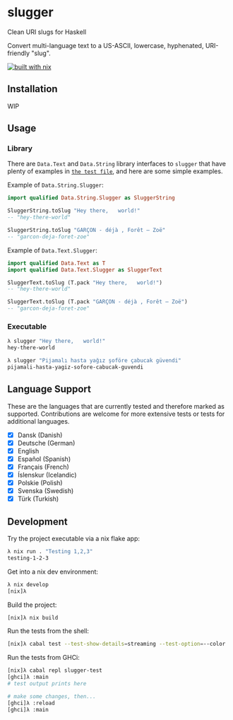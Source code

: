 # slugger

Clean URI slugs for Haskell

Convert multi-language text to a US-ASCII, lowercase, hyphenated, URI-friendly "slug".

[![built with nix](https://builtwithnix.org/badge.svg)](https://builtwithnix.org)

## Installation

WIP

## Usage

### Library

There are `Data.Text` and `Data.String` library interfaces to `slugger` that
have plenty of examples in [`the test file`](./test/SluggerTest.hs), and here
are some simple examples.

Example of `Data.String.Slugger`:

```haskell
import qualified Data.String.Slugger as SluggerString

SluggerString.toSlug "Hey there,   world!"
-- "hey-there-world"

SluggerString.toSlug "GARÇON - déjà , Forêt — Zoë"
-- "garcon-deja-foret-zoe"
```

Example of `Data.Text.Slugger`:

```haskell
import qualified Data.Text as T
import qualified Data.Text.Slugger as SluggerText

SluggerText.toSlug (T.pack "Hey there,   world!")
-- "hey-there-world"

SluggerText.toSlug (T.pack "GARÇON - déjà , Forêt — Zoë")
-- "garcon-deja-foret-zoe"
```

### Executable

```sh
λ slugger "Hey there,   world!"
hey-there-world

λ slugger "Pijamalı hasta yağız şoföre çabucak güvendi"
pijamali-hasta-yagiz-sofore-cabucak-guvendi
```

## Language Support

These are the languages that are currently tested and therefore marked as
supported. Contributions are welcome for more extensive tests or tests for
additional languages.

- [x] Dansk     (Danish)
- [x] Deutsche  (German)
- [x] English
- [x] Español   (Spanish)
- [x] Français  (French)
- [x] Íslenskur (Icelandic)
- [x] Polskie   (Polish)
- [x] Svenska   (Swedish)
- [x] Türk      (Turkish)

## Development

Try the project executable via a nix flake app:

```sh
λ nix run . "Testing 1,2,3"
testing-1-2-3
```

Get into a nix dev environment:

```sh
λ nix develop
[nix]λ
```

Build the project:

```sh
[nix]λ nix build
```

Run the tests from the shell:

```sh
[nix]λ cabal test --test-show-details=streaming --test-option=--color
```

Run the tests from GHCi:

```sh
[nix]λ cabal repl slugger-test
[ghci]λ :main
# test output prints here

# make some changes, then...
[ghci]λ :reload
[ghci]λ :main
```
